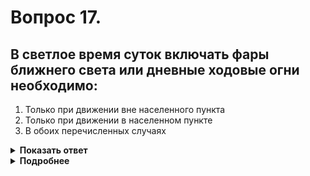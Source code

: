 # Вопрос 17.

## В светлое время суток включать фары ближнего света или дневные ходовые огни необходимо:

1. Только при движении вне населенного пункта
2. Только при движении в населенном пункте
3. В обоих перечисленных случаях

<details>
<summary><b>Показать ответ</b></summary>
Правильный ответ: 3
</details>
<details>
<summary><b>Подробнее</b></summary>
При движении в светлое время суток во всех случаях на ТС необходимо включать ближний свет фар или дневные ходовые огни.
(Пункт 19.5 ПДД)
</details>